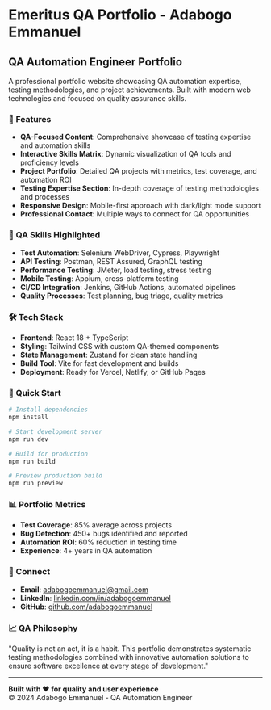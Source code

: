 # Emeritus QA Portfolio - Adabogo Emmanuel

## QA Automation Engineer Portfolio

A professional portfolio website showcasing QA automation expertise, testing methodologies, and project achievements. Built with modern web technologies and focused on quality assurance skills.

### 🎯 Features

- **QA-Focused Content**: Comprehensive showcase of testing expertise and automation skills
- **Interactive Skills Matrix**: Dynamic visualization of QA tools and proficiency levels  
- **Project Portfolio**: Detailed QA projects with metrics, test coverage, and automation ROI
- **Testing Expertise Section**: In-depth coverage of testing methodologies and processes
- **Responsive Design**: Mobile-first approach with dark/light mode support
- **Professional Contact**: Multiple ways to connect for QA opportunities

### 🧪 QA Skills Highlighted

- **Test Automation**: Selenium WebDriver, Cypress, Playwright
- **API Testing**: Postman, REST Assured, GraphQL testing
- **Performance Testing**: JMeter, load testing, stress testing
- **Mobile Testing**: Appium, cross-platform testing
- **CI/CD Integration**: Jenkins, GitHub Actions, automated pipelines
- **Quality Processes**: Test planning, bug triage, quality metrics

### 🛠️ Tech Stack

- **Frontend**: React 18 + TypeScript
- **Styling**: Tailwind CSS with custom QA-themed components
- **State Management**: Zustand for clean state handling
- **Build Tool**: Vite for fast development and builds
- **Deployment**: Ready for Vercel, Netlify, or GitHub Pages

### 🚀 Quick Start

```bash
# Install dependencies
npm install

# Start development server
npm run dev

# Build for production
npm run build

# Preview production build
npm run preview
```

### 📊 Portfolio Metrics

- **Test Coverage**: 85% average across projects
- **Bug Detection**: 450+ bugs identified and reported
- **Automation ROI**: 60% reduction in testing time
- **Experience**: 4+ years in QA automation

### 🔗 Connect

- **Email**: adabogoemmanuel@gmail.com
- **LinkedIn**: [linkedin.com/in/adabogoemmanuel](https://linkedin.com/in/adabogoemmanuel)
- **GitHub**: [github.com/adabogoemmanuel](https://github.com/Adabs-hub)

### 📈 QA Philosophy

"Quality is not an act, it is a habit. This portfolio demonstrates systematic testing methodologies combined with innovative automation solutions to ensure software excellence at every stage of development."

---

**Built with ❤️ for quality and user experience**  
© 2024 Adabogo Emmanuel - QA Automation Engineer
